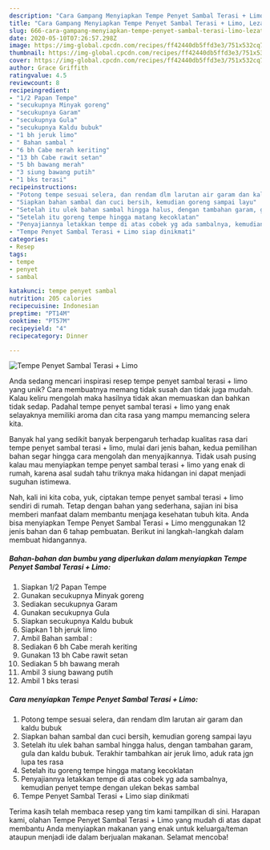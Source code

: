 ```yaml
---
description: "Cara Gampang Menyiapkan Tempe Penyet Sambal Terasi + Limo, Lezat Sekali"
title: "Cara Gampang Menyiapkan Tempe Penyet Sambal Terasi + Limo, Lezat Sekali"
slug: 666-cara-gampang-menyiapkan-tempe-penyet-sambal-terasi-limo-lezat-sekali
date: 2020-05-10T07:26:57.298Z
image: https://img-global.cpcdn.com/recipes/ff42440db5ffd3e3/751x532cq70/tempe-penyet-sambal-terasi-limo-foto-resep-utama.jpg
thumbnail: https://img-global.cpcdn.com/recipes/ff42440db5ffd3e3/751x532cq70/tempe-penyet-sambal-terasi-limo-foto-resep-utama.jpg
cover: https://img-global.cpcdn.com/recipes/ff42440db5ffd3e3/751x532cq70/tempe-penyet-sambal-terasi-limo-foto-resep-utama.jpg
author: Grace Griffith
ratingvalue: 4.5
reviewcount: 8
recipeingredient:
- "1/2 Papan Tempe"
- "secukupnya Minyak goreng"
- "secukupnya Garam"
- "secukupnya Gula"
- "secukupnya Kaldu bubuk"
- "1 bh jeruk limo"
- " Bahan sambal "
- "6 bh Cabe merah keriting"
- "13 bh Cabe rawit setan"
- "5 bh bawang merah"
- "3 siung bawang putih"
- "1 bks terasi"
recipeinstructions:
- "Potong tempe sesuai selera, dan rendam dlm larutan air garam dan kaldu bubuk"
- "Siapkan bahan sambal dan cuci bersih, kemudian goreng sampai layu"
- "Setelah itu ulek bahan sambal hingga halus, dengan tambahan garam, gula dan kaldu bubuk. Terakhir tambahkan air jeruk limo, aduk rata jgn lupa tes rasa"
- "Setelah itu goreng tempe hingga matang kecoklatan"
- "Penyajiannya letakkan tempe di atas cobek yg ada sambalnya, kemudian penyet tempe dengan ulekan bekas sambal"
- "Tempe Penyet Sambal Terasi + Limo siap dinikmati"
categories:
- Resep
tags:
- tempe
- penyet
- sambal

katakunci: tempe penyet sambal 
nutrition: 205 calories
recipecuisine: Indonesian
preptime: "PT14M"
cooktime: "PT57M"
recipeyield: "4"
recipecategory: Dinner

---
```



![Tempe Penyet Sambal Terasi + Limo](https://img-global.cpcdn.com/recipes/ff42440db5ffd3e3/751x532cq70/tempe-penyet-sambal-terasi-limo-foto-resep-utama.jpg)

Anda sedang mencari inspirasi resep tempe penyet sambal terasi + limo yang unik? Cara membuatnya memang tidak susah dan tidak juga mudah. Kalau keliru mengolah maka hasilnya tidak akan memuaskan dan bahkan tidak sedap. Padahal tempe penyet sambal terasi + limo yang enak selayaknya memiliki aroma dan cita rasa yang mampu memancing selera kita.



Banyak hal yang sedikit banyak berpengaruh terhadap kualitas rasa dari tempe penyet sambal terasi + limo, mulai dari jenis bahan, kedua pemilihan bahan segar hingga cara mengolah dan menyajikannya. Tidak usah pusing kalau mau menyiapkan tempe penyet sambal terasi + limo yang enak di rumah, karena asal sudah tahu triknya maka hidangan ini dapat menjadi suguhan istimewa.


Nah, kali ini kita coba, yuk, ciptakan tempe penyet sambal terasi + limo sendiri di rumah. Tetap dengan bahan yang sederhana, sajian ini bisa memberi manfaat dalam membantu menjaga kesehatan tubuh kita. Anda bisa menyiapkan Tempe Penyet Sambal Terasi + Limo menggunakan 12 jenis bahan dan 6 tahap pembuatan. Berikut ini langkah-langkah dalam membuat hidangannya.

<!--inarticleads1-->

##### Bahan-bahan dan bumbu yang diperlukan dalam menyiapkan Tempe Penyet Sambal Terasi + Limo:

1. Siapkan 1/2 Papan Tempe
1. Gunakan secukupnya Minyak goreng
1. Sediakan secukupnya Garam
1. Gunakan secukupnya Gula
1. Siapkan secukupnya Kaldu bubuk
1. Siapkan 1 bh jeruk limo
1. Ambil  Bahan sambal :
1. Sediakan 6 bh Cabe merah keriting
1. Gunakan 13 bh Cabe rawit setan
1. Sediakan 5 bh bawang merah
1. Ambil 3 siung bawang putih
1. Ambil 1 bks terasi




<!--inarticleads2-->

##### Cara menyiapkan Tempe Penyet Sambal Terasi + Limo:

1. Potong tempe sesuai selera, dan rendam dlm larutan air garam dan kaldu bubuk
1. Siapkan bahan sambal dan cuci bersih, kemudian goreng sampai layu
1. Setelah itu ulek bahan sambal hingga halus, dengan tambahan garam, gula dan kaldu bubuk. Terakhir tambahkan air jeruk limo, aduk rata jgn lupa tes rasa
1. Setelah itu goreng tempe hingga matang kecoklatan
1. Penyajiannya letakkan tempe di atas cobek yg ada sambalnya, kemudian penyet tempe dengan ulekan bekas sambal
1. Tempe Penyet Sambal Terasi + Limo siap dinikmati




Terima kasih telah membaca resep yang tim kami tampilkan di sini. Harapan kami, olahan Tempe Penyet Sambal Terasi + Limo yang mudah di atas dapat membantu Anda menyiapkan makanan yang enak untuk keluarga/teman ataupun menjadi ide dalam berjualan makanan. Selamat mencoba!
